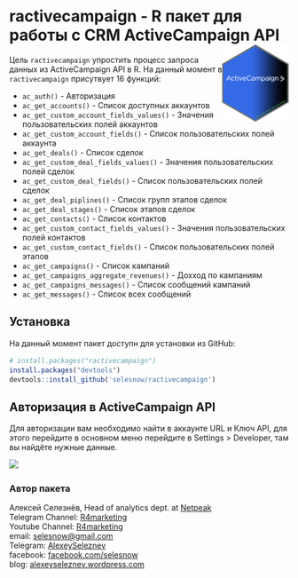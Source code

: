 
# ractivecampaign - R пакет для работы с CRM ActiveCampaign API<a href='https://selesnow.github.io/rgoogleads/'><img src='man/figures/logo.png' align="right" height="138.5" /></a>

<!-- badges: start -->
<!-- badges: end -->

Цель `ractivecampaign` упростить процесс запроса данных из ActiveCampaign API в R. На данный момент в `ractivecampaign` присутвует 16 функций:

* `ac_auth()` - Авторизация
* `ac_get_accounts()` - Список доступных аккаунтов
* `ac_get_custom_account_fields_values()` - Значения пользовательских полей аккаунтов
* `ac_get_custom_account_fields()` - Список пользовательских полей аккаунта
* `ac_get_deals()` - Список сделок
* `ac_get_custom_deal_fields_values()` - Значения пользовательских полей сделок
* `ac_get_custom_deal_fields()` - Список пользовательских полей сделок
* `ac_get_deal_piplines()` - Список групп этапов сделок
* `ac_get_deal_stages()` - Список этапов сделок
* `ac_get_contacts()` - Список контактов
* `ac_get_custom_contact_fields_values()` - Значения пользовательских полей контактов
* `ac_get_custom_contact_fields()` - Список пользовательских полей этапов
* `ac_get_campaigns()` - Список кампаний
* `ac_get_campaigns_aggregate_revenues()` - Дохход по кампаниям
* `ac_get_campaigns_messages()` - Список сообщений кампаний
* `ac_get_messages()` - Список всех сообщений


## Установка

На данный момент пакет доступн для установки из GitHub:

``` r
# install.packages("ractivecampaign")
install.packages("devtools")
devtools::install_github('selesnow/ractivecampaign')
```

## Авторизация в ActiveCampaign API

Для авторизации вам необходимо найти в аккаунте URL и Ключ API, для этого перейдите в основном меню перейдите в Settings > Developer, там вы найдёте нужные данные.

![](http://img.netpeak.ua/alsey/OK2MD.png)

### Автор пакета
Алексей Селезнёв, Head of analytics dept. at [Netpeak](https://netpeak.net)
<Br>Telegram Channel: [R4marketing](https://t.me/R4marketing)
<Br>Youtube Channel: [R4marketing](https://www.youtube.com/R4marketing/?sub_confirmation=1)
<Br>email: selesnow@gmail.com
<Br>Telegram: [AlexeySeleznev](https://t.me/AlexeySeleznev)
<Br>facebook: [facebook.com/selesnow](https://www.facebook.com/selesnow)
<Br>blog: [alexeyseleznev.wordpress.com](https://alexeyseleznev.wordpress.com/)
